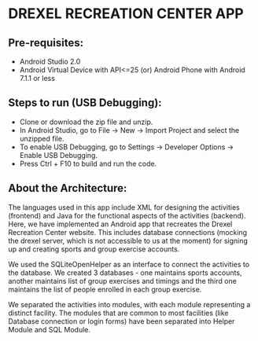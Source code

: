 # DREXEL RECREATION CENTER APP

## Pre-requisites:
  - Android Studio 2.0
  - Android Virtual Device with API<=25 (or) Android Phone with Android 7.1.1 or less 

## Steps to run (USB Debugging):
 - Clone or download the zip file and unzip.
 - In Android Studio, go to File -> New -> Import Project and select the unzipped file.
 - To enable USB Debugging, go to Settings -> Developer Options -> Enable USB Debugging.
 - Press Ctrl + F10 to build and run the code.
 
## About the Architecture:
 The languages used in this app include XML for designing the activities (frontend) and Java for the functional aspects of the activities (backend).
 Here, we have implemented an Android app that recreates the Drexel Recreation Center website. This includes database connections (mocking the drexel server, which is not accessible to us at the moment) for signing up and creating sports and group exercise accounts. 
 
 We used the SQLiteOpenHelper as an interface to connect the activities to the database. We created 3 databases - one maintains sports accounts, another maintains list of group exercises and timings and the third one maintains the list of people enrolled in each group exercise.
 
 We separated the activities into modules, with each module representing a distinct facility. The modules that are common to most facilities (like Database connection or login forms) have been separated into Helper Module and SQL Module.
 
 
 
  
  

